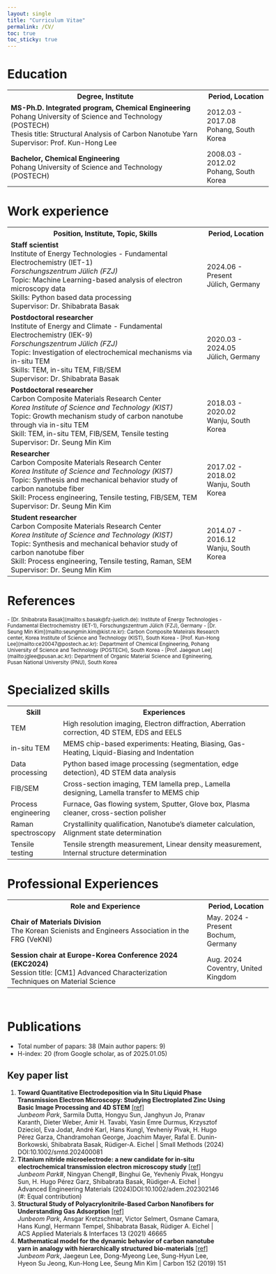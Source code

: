 ```yaml
---
layout: single
title: "Curriculum Vitae"
permalink: /CV/
toc: true
toc_sticky: true
---
```


# Education

<table style="width:600px">
    <tr>
        <th style="width:75%">
            Degree, Institute
        </th>
        <th>
            Period, Location
        </th>
    </tr>
    <tr>
        <td>
            <b>MS-Ph.D. Integrated program, Chemical Engineering</b><br>
            Pohang University of Science and Technology (POSTECH)<br>
            Thesis title: Structural Analysis of Carbon Nanotube Yarn <br>
            Supervisor: Prof. Kun-Hong Lee
        </td>
        <td>
            2012.03 - 2017.08<br>
            Pohang, South Korea
        </td>
    </tr>
    <tr>
        <td>
            <b>Bachelor, Chemical Engineering</b><br>
            Pohang University of Science and Technology (POSTECH)<br>
        </td>
        <td>
            2008.03 - 2012.02<br>
            Pohang, South Korea
        </td>
    </tr>
</table>


# Work experience
<table style="width:600px">
    <tr>
        <th style="width:75%">
            Position, Institute, Topic, Skills
        </th>
        <th>
            Period, Location
        </th>
    </tr>
    <tr>
        <td>
            <b>Staff scientist</b><br>
            Institute of Energy Technologies - Fundamental Electrochemistry (IET-1)<br>
            <i>Forschungszentrum Jülich (FZJ)</i> <br>
            Topic: Machine Learning-based analysis of electron microscopy data<br>
            Skills: Python based data processing<br>
            Supervisor: Dr. Shibabrata Basak
        </td>
        <td>
            2024.06 - Present <br>
            Jülich, Germany
        </td>
    </tr>
    <tr>
        <td>
            <b>Postdoctoral researcher</b><br>
            Institute of Energy and Climate - Fundamental Electrochemistry (IEK-9)<br>
            <i>Forschungszentrum Jülich (FZJ)</i><br>
            Topic: Investigation of electrochemical mechanisms via in-situ TEM<br>
            Skills: TEM, in-situ TEM, FIB/SEM<br>
            Supervisor: Dr. Shibabrata Basak
        </td>
        <td>
            2020.03 - 2024.05 <br>
            Jülich, Germany
        </td>
    </tr>
    <tr>
        <td>
            <b>Postdoctoral researcher</b><br>
            Carbon Composite Materials Research Center<br>
            <i>Korea Institute of Science and Technology (KIST)</i><br>
            Topic: Growth mechanism study of carbon nanotube through via in-situ TEM<br>
            Skill: TEM, in-situ TEM, FIB/SEM, Tensile testing<br>
            Supervisor: Dr. Seung Min Kim
        </td>
        <td>
            2018.03 - 2020.02 <br>
            Wanju, South Korea
        </td>
    </tr>
    <tr>
        <td>
            <b>Researcher</b><br>
            Carbon Composite Materials Research Center<br>
            <i>Korea Institute of Science and Technology (KIST)</i><br>
            Topic: Synthesis and mechanical behavior study of carbon nanotube fiber<br>
            Skill: Process engineering, Tensile testing, FIB/SEM, TEM<br>
            Supervisor: Dr. Seung Min Kim
        </td>
        <td>
            2017.02 - 2018.02 <br>
            Wanju, South Korea
        </td>
    </tr>
    <tr>
        <td>
            <b>Student researcher</b><br>
            Carbon Composite Materials Research Center<br>
            <i>Korea Institute of Science and Technology (KIST)</i><br>
            Topic: Synthesis and mechanical behavior study of carbon nanotube fiber<br>
            Skill: Process engineering, Tensile testing, Raman, SEM<br>
            Supervisor: Dr. Seung Min Kim
        </td>
        <td>
            2014.07 - 2016.12 <br>
            Wanju, South Korea
        </td>
    </tr>
</table>


# References
<small>
- [Dr. Shibabrata Basak](mailto:s.basak@fz-juelich.de): Institute of Energy Technologies - Fundamental Electrochemistry (IET-1), Forschungszentrum Jülich (FZJ), Germany
- [Dr. Seung Min Kim](mailto:seungmin.kim@kist.re.kr): Carbon Composite Mateirals Research center, Korea Institute of Science and Technology (KIST), South Korea
- [Prof. Kun-Hong Lee](mailto:ce20047@postech.ac.kr): Department of Chemical Engineering, Pohang University of Science and Technology (POSTECH), South Korea
- [Prof. Jaegeun Lee](mailto:jglee@pusan.ac.kr): Department of Organic Material Science and Egnineering, Pusan National University (PNU), South Korea
</small>

# Specialized skills
<table style="width:600px">
    <tr>
        <th style="width:20%">
            Skill
        </th>
        <th>
            Experiences
        </th>
    </tr>
    <tr>
        <td>
            TEM
        </td>
        <td>
            High resolution imaging, Electron diffraction, Aberration correction, 4D STEM, EDS and EELS
        </td>
    </tr>
    <tr>
        <td>
            in-situ TEM
        </td>
        <td>
            MEMS chip-based experiments: Heating, Biasing, Gas-Heating, Liquid-Biasing and Indentation
        </td>
    </tr>
    <tr>
        <td>
            Data processing
        </td>
        <td>
            Python based image processing (segmentation, edge detection), 4D STEM data analysis
        </td>
    </tr>
    <tr>
        <td>
            FIB/SEM
        </td>
        <td>
            Cross-section imaging, TEM lamella prep., Lamella designing, Lamella transfer to MEMS chip
        </td>
    </tr>
    <tr>
        <td>
            Process engineering
        </td>
        <td>
            Furnace, Gas flowing system, Sputter, Glove box, Plasma cleaner, cross-section polisher
        </td>
    </tr>    
    <tr>
        <td>
            Raman spectroscopy
        </td>
        <td>
            Crystallinity qualification, Nanotube’s diameter calculation, Alignment state determination
        </td>
    </tr>       
    <tr>
        <td>
            Tensile testing
        </td>
        <td>
            Tensile strength measurement, Linear density measurement, Internal structure determination
        </td>
    </tr>       
</table>



# Professional Experiences
<table style="width:600px">
    <tr>
        <th style="width:75%">
            Role and Experience
        </th>
        <th>
            Period, Location
        </th>
    </tr>
    <tr>
        <td>
            <b>Chair of Materials Division</b><br>
            The Korean Scienists and Engineers Association in the FRG (VeKNI)
        </td>
        <td>
            May. 2024 - Present<br>
            Bochum, Germany
        </td>
    </tr>
    <tr>
        <td>
            <b>Session chair at Europe-Korea Conference 2024 (EKC2024)</b><br>
            Session title: [CM1] Advanced Characterization Techniques on Material Science
        </td>
        <td>
            Aug. 2024<br>
            Coventry, United Kingdom
        </td>
    </tr>
</table>
<br>

# Publications
- Total number of papars: 38 (Main author papers: 9)
- H-index: 20 (from Google scholar, as of 2025.01.05)

## Key paper list
1. **Toward Quantitative Electrodeposition via In Situ Liquid Phase Transmission Electron Microscopy: Studying Electroplated Zinc Using Basic Image Processing and 4D STEM** [[ref]](https://doi.org/10.1002/smtd.202400081)<br>
*Junbeom Park*, Sarmila Dutta, Hongyu Sun, Janghyun Jo, Pranav Karanth, Dieter Weber, Amir H. Tavabi, Yasin Emre Durmus, Krzysztof Dzieciol, Eva Jodat, André Karl, Hans Kungl, Yevheniy Pivak, H. Hugo Pérez Garza, Chandramohan George, Joachim Mayer, Rafal E. Dunin-Borkowski, Shibabrata Basak, Rüdiger-A. Eichel | Small Methods (2024) DOI:10.1002/smtd.202400081
1. **Titanium nitride microelectrode: a new candidate for in-situ electrochemical transmission electron microscopy study** [[ref]](https://doi.org/10.1002/adem.202302146)<br>
*Junbeom Park#*, Ningyan Cheng#, Binghui Ge, Yevheniy Pivak, Hongyu Sun, H. Hugo Pérez Garz, Shibabrata Basak, Rüdiger-A. Eichel | Advanced Engineering Materials (2024)DOI:10.1002/adem.202302146 (#: Equal contribution)
1. **Structural Study of Polyacrylonitrile-Based Carbon Nanofibers for Understanding Gas Adsorption** [[ref]](http://dx.doi.org/10.1021/acsami.1c13541)<br>
*Junbeom Park*, Ansgar Kretzschmar, Victor Selmert, Osmane Camara, Hans Kungl, Hermann Tempel, Shibabrata Basak, Rüdiger A. Eichel | ACS Applied Materials & Interfaces 13 (2021) 46665
1. **Mathematical model for the dynamic behavior of carbon nanotube yarn in analogy with hierarchically structured bio-materials** [[ref]](https://doi.org/10.1016/j.carbon.2019.05.077)<br>
*Junbeom Park*, Jaegeun Lee, Dong-Myeong Lee, Sung-Hyun Lee, Hyeon Su Jeong, Kun-Hong Lee, Seung Min Kim | Carbon 152 (2019) 151